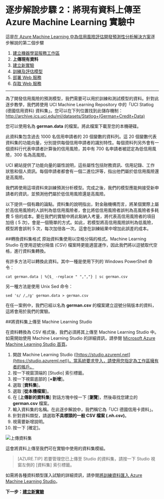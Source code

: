 <properties
	pageTitle="步驟 2：將資料上傳至 Machine Learning 實驗中 | Microsoft Azure"
	description="開發預測解決方案逐步解說步驟 2：將儲存的公用資料上傳至 Azure Machine Learning Studio 中。"
	services="machine-learning"
	documentationCenter=""
	authors="garyericson"
	manager="jhubbard"
	editor="cgronlun"/>

<tags
	ms.service="machine-learning"
	ms.workload="tbd"
	ms.tgt_pltfrm="na"
	ms.devlang="na"
	ms.topic="article"
	ms.date="09/16/2016" 
	ms.author="garye"/>


# 逐步解說步驟 2：將現有資料上傳至 Azure Machine Learning 實驗中

這是[在 Azure Machine Learning 中為信用風險評估開發預測性分析解決方案](machine-learning-walkthrough-develop-predictive-solution.md)逐步解說的第二個步驟


1.	[建立機器學習服務工作區](machine-learning-walkthrough-1-create-ml-workspace.md)
2.	**上傳現有資料**
3.	[建立新實驗](machine-learning-walkthrough-3-create-new-experiment.md)
4.	[訓練及評估模型](machine-learning-walkthrough-4-train-and-evaluate-models.md)
5.	[部署 Web 服務](machine-learning-walkthrough-5-publish-web-service.md)
6.	[存取 Web 服務](machine-learning-walkthrough-6-access-web-service.md)

----------

為了開發信用風險的預測模型，我們需要可以用於訓練和測試模型的資料。針對此逐步教學，我們將使用 UCI Machine Learning Repository 中的「UCI Statlog (德國信用資料) 資料集」。您可以在下列位置找到此儲存機制：<a href="http://archive.ics.uci.edu/ml/datasets/Statlog+(German+Credit+Data)">http://archive.ics.uci.edu/ml/datasets/Statlog+(German+Credit+Data)</a>

您可以使用名為 **german.data** 的檔案。將此檔案下載至您的本機硬碟。

此資料集包含過去 1000 名信用申請者的 20 個變數的資料列。這 20 個變數代表資料集的功能向量，分別提供每個信用申請者的識別特性。每個資料列另外會有一個資料行代表申請者計算後的信用風險，其中有 700 名申請者被認定為低信用風險，300 名為高風險。

UCI 網站提供了功能向量的屬性說明，這些屬性包括財務資訊、信用記錄、工作狀態和個人資訊。每個申請者都會有一個二進位評等，指出他們屬於低信用風險還是高風險。

我們將使用這項資料來訓練預測分析模型。完成之後，我們的模型應能夠接受新申請者的資訊，並預測他們屬於低信用風險還是高風險。

以下提供一個有趣的論點。資料集的說明指出，對金融機構而言，將某個實際上屬於高信用風險的人誤判為低信用風險者，會比將低信用風險者誤判為高風險者多耗費 5 倍的成本。要在我們的實驗中將此點納入考量，將代表高信用風險者的項目加倍 ( 5 次)，會是一個簡單的方式。如此，若模型將高信用風險誤判為低風險，模型將會誤判 5 次，每次加倍各一次。這會在訓練結果中增加此誤差的成本。

##轉換資料集格式
原始資料集使用以空格分隔的格式。Machine Learning Studio 在使用逗號分隔值 (CSV) 檔案時更能適當運作，因此我們將以逗號取代空格，進行資料集轉換。

有許多方法可以轉換此資料。其中一種是使用下列的 Windows PowerShell 命令：

	cat german.data | %{$_ -replace " ",","} | sc german.csv  

另一種方法是使用 Unix Sed 命令：

	sed 's/ /,/g' german.data > german.csv  

在任一案例中，我們已經以名為 **german.csv** 的檔案建立逗號分隔版本的資料，這將會用於我們的實驗。

##將資料集上傳至 Machine Learning Studio

在資料轉換為 CSV 格式後，我們必須將其上傳至 Machine Learning Studio 中。如需開始使用 Machine Learning Studio 的詳細資訊，請參閱 [Microsoft Azure Machine Learning Studio 首頁](https://studio.azureml.net/)。

1.	開啟 Machine Learning Studio ([https://studio.azureml.net](https://studio.azureml.net))。當系統要求登入，請使用您指定為工作區擁有者的帳戶。
1.  按一下視窗頂端的 [Studio] 索引標籤。
1.	按一下視窗底部的 [**+新增**]。
1.	選取 [**資料集**]。
1.	選取 [**從本機檔案**]。
1.	在 [**上傳新的資料集**] 對話方塊中按一下 [**瀏覽**]，然後尋找您建立的 **german.csv** 檔案。
1.	輸入資料集的名稱。在此逐步解說中，我們稱它為「UCI 德國信用卡資料」。
1.	針對資料類型，請選取**不具標頭的一般 CSV 檔案 (.nh.csv)**。
1.	視需要新增說明。
1.	按一下 [確定]。

![上傳資料集][1]


這會將資料上傳至我們可在實驗中使用的資料集模組。

> [AZURE.TIP] 若要管理您已上傳至 Studio 的資料集，請按一下 Studio 視窗左側的 [資料集] 索引標籤。

如需將各種資料類型匯入試驗的詳細資訊，請參閱[將訓練資料匯入 Azure Machine Learning Studio](machine-learning-data-science-import-data.md)。

**下一步：[建立新實驗](machine-learning-walkthrough-3-create-new-experiment.md)**

[1]: ./media/machine-learning-walkthrough-2-upload-data/upload1.png

<!---HONumber=AcomDC_0921_2016-->